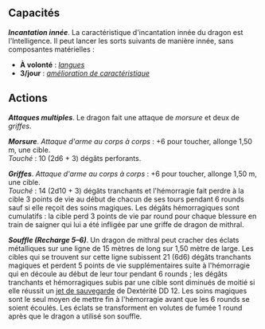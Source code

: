 ## Capacités
_**Incantation innée**_. La caractéristique d'incantation innée du dragon est l'Intelligence. Il peut lancer les sorts suivants de manière innée, sans composantes matérielles :
* **À volonté** : [_langues_](/grimoire/langues/)
* **3/jour** : [_amélioration de caractéristique_](/grimoire/amelioration-de-caracteristique/)

## Actions
_**Attaques multiples**_. Le dragon fait une attaque de _morsure_ et deux de _griffes_.

_**Morsure**_. _Attaque d'arme au corps à corps_ : +6 pour toucher, allonge 1,50 m, une cible.  
_Touché_ : 10 (2d6 + 3) dégâts perforants.

_**Griffes**_. _Attaque d'arme au corps à corps_ : +6 pour toucher, allonge 1,50 m, une cible.  
_Touché_ : 14 (2d10 + 3) dégâts tranchants et l'hémorragie fait perdre à la cible 3 points de vie au début de chacun de ses tours pendant 6 rounds sauf si elle reçoit des soins magiques. Les dégâts hémorragiques sont cumulatifs : la cible perd 3 points de vie par round pour chaque blessure en train de saigner qui lui a été infligée par une griffe de dragon de mithral.

_**Souffle (Recharge 5–6)**_. Un dragon de mithral peut cracher des éclats métalliques sur une ligne de 15 mètres de long sur 1,50 mètre de large. Les cibles qui se trouvent sur cette ligne subissent 21 (6d6) dégâts tranchants magiques et perdent 5 points de vie supplémentaires suite à l'hémorragie qui en découle au début de leur tour pendant 6 rounds ; les dégâts tranchants et hémorragiques subis par une cible sont diminués de moitié si elle réussit un [jet de sauvegarde](/utiliser-les-caracteristiques/#jets-de-sauvegarde) de Dextérité DD 12. Les soins magiques sont le seul moyen de mettre fin à l'hémorragie avant que les 6 rounds se soient écoulés. Les éclats se transforment en volutes de fumée 1 round après que le dragon a utilisé son souffle.
